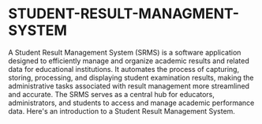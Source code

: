 # STUDENT-RESULT-MANAGMENT-SYSTEM
A Student Result Management System (SRMS) is a software application designed to efficiently 
manage and organize academic results and related data for educational institutions. It automates the 
process of capturing, storing, processing, and displaying student examination results, making the 
administrative tasks associated with result management more streamlined and accurate. The SRMS 
serves as a central hub for educators, administrators, and students to access and manage academic 
performance data. Here's an introduction to a Student Result Management System.
